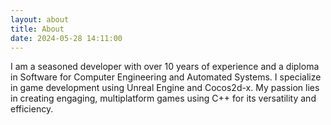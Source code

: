 ```yaml
---
layout: about
title: About
date: 2024-05-28 14:11:00
---
```

I am a seasoned developer with over 10 years of experience and a diploma in Software for Computer Engineering and Automated Systems. 
I specialize in game development using Unreal Engine and Cocos2d-x. My passion lies in creating engaging, multiplatform games using C++ for its versatility and efficiency.
